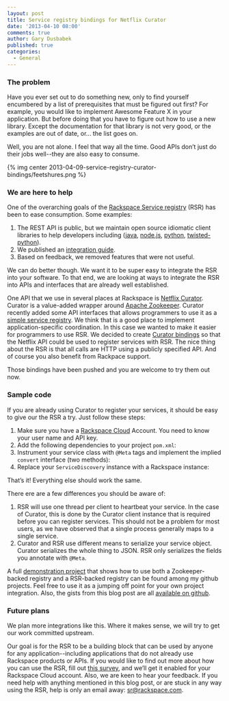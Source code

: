 ```yaml
---
layout: post
title: Service registry bindings for Netflix Curator
date: '2013-04-10 08:00'
comments: true
author: Gary Dusbabek
published: true
categories:
  - General
---
```


### The problem

Have you ever set out to do something new, only to find yourself encumbered by a list of prerequisites that
must be figured out first?  For example, you would like to implement Awesome Feature X in your application.
But before doing that you have to figure out how to use a new library.  Except the documentation for that
library is not very good, or the examples are out of date, or... the list goes on.

<!-- more -->

Well, you are not alone. I feel that way all the time.  Good APIs don’t just do their jobs well--they are
also easy to consume.

{% img center 2013-04-09-service-registry-curator-bindings/feetshures.png %}

### We are here to help

One of the overarching goals of the [Rackspace Service registry](https://dfw.registry.api.rackspacecloud.com/)
(RSR) has been to ease consumption.  Some examples:

1. The REST API is public, but we maintain open source idiomatic client libraries to help developers including
   ([java](https://github.com/racker/java-service-registry-client),
   [node.js](https://github.com/racker/node-service-registry-client),
   [python](https://github.com/racker/python-service-registry-client),
   [twisted-python](https://github.com/racker/python-twisted-service-registry-client)).
2. We published an [integration guide](https://docs.rackspace.com/rsr/api/v1.0/sr-devguide/content/integration-instructions.html).
3. Based on feedback, we removed features that were not useful.

We can do better though.  We want it to be super easy to integrate the RSR into your software.
To that end, we are looking at ways to integrate the RSR into APIs and interfaces that are already
well established.

One API that we use in several places at Rackspace is
[Netflix Curator](https://github.com/netflix/curator).  Curator is a value-added wrapper around
[Apache Zookeeper](https://zookeeper.apache.org/).  Curator recently added some API interfaces that allows programmers
to use it as a [simple service registry](https://github.com/Netflix/curator/wiki/Service-Discovery).  We think that
is a good place to implement application-specific coordination.  In this case we wanted to make it easier for
programmers to use RSR.  We decided to create
[Curator bindings](https://github.com/racker/java-service-registry-client/pull/20) so that the Netflix API could be
used to register services with RSR.  The nice thing about the RSR
is that all calls are HTTP using a publicly specified API.  And of course you also benefit from Rackpace support.

Those bindings have been pushed and you are welcome to try them out now.

### Sample code

If you are already using Curator to register your services, it should be easy to give our the RSR a try.
Just follow these steps:


1. Make sure you have a [Rackspace Cloud](https://www.rackspace.com/cloud/) Account.  You need to know your user
   name and API key.
2. Add the following dependencies to your project <code>pom.xml</code>:
   <script src="https://gist.github.com/gdusbabek/5338824.js?file=pom_snippet.xml" type="text/javascript"></script>
3. Instrument your service class with <code>@Meta</code> tags and implement the implied <code>convert</code> interface
   (two methods):
   <script src="https://gist.github.com/gdusbabek/5338824.js?file=service_class_0.java" type="text/javascript"></script>
4. Replace your <code>ServiceDiscovery</code> instance with a Rackspace instance:
   <script src="https://gist.github.com/gdusbabek/5338824.js?file=rsr_discovery_build.java" type="text/javascript"></script>

That’s it!  Everything else should work the same.

There ere are a few differences you should be aware of:

1.  RSR will use one thread per client to heartbeat your service.  In the case of Curator, this is done by the
    Curator client instance that is required before you can register services.  This should not be a problem for
    most users, as we have observed that a single process generally maps to a single service.
2.  Curator and RSR use different means to serialize your service object.  Curator serializes the whole thing to
    JSON.  RSR only serializes the fields you annotate with <code>@Meta</code>.

A full [demonstration project](https://github.com/gdusbabek/rsr_curator) that shows how to use both a Zookeeper-backed
registry and a RSR-backed registry can be found among my github projects.  Feel free to use it as a jumping off point
for your own project integration.  Also, the gists from this blog post are all
[available on github](https://gist.github.com/gdusbabek/5338824).

### Future plans

We plan more integrations like this.  Where it makes sense, we will try to get our work committed upstream.

Our goal is for the RSR to be a building block that can be used by anyone for any application--including
applications that do not already use Rackspace products or APIs.  If you would like to find out more about how you can
use the RSR, fill out [this survey](https://surveys.rackspace.com/Survey.aspx?s=f3d6e51580ab4510a564487fafdafdfd),
and we’ll get it enabled for your Rackspace Cloud account.  Also, we are keen to hear your feedback.  If you need help
with anything mentioned in this blog post, or are stuck in any way using the RSR, help is only an email
away: [sr@rackspace.com](mailto://sr@rackspace.com).

